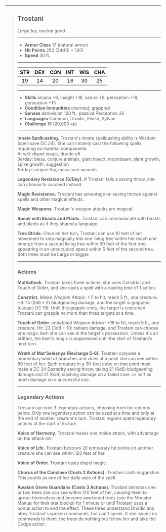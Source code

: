 ***
> ## Trostani
> *Large fey, neutral good*
> 
> ***
> 
> - **Armor Class** 17 (natural armor)
> - **Hit Points** 252 (24d10 + 120)
> - **Speed** 30 ft.
> 
> ***
> 
> |STR|DEX|CON|INT|WIS|CHA|
> |:---:|:---:|:---:|:---:|:---:|:---:|
> |19|14|20|16|30|25|
> 
> ***
> 
> - **Skills** arcana +9, insight +16, nature +9, perception +16, persuasion +13
> - **Condition Immunities** charmed, grappled
> - **Senses** darkvision 120 ft., passive Perception 26
> - **Languages** Common, Druidic, Elvish, Sylvan
> - **Challenge** 18 (20,000 xp)
> 
> ***
> 
> **Innate Spellcasting.** Trostani's innate spellcasting ability is Wisdom (spell save DC 24). She can innately cast the following spells, requiring no material components:  
> At will: dispel magic, druidcraft  
> 3e/day: bless, conjure animals, giant insect, moonbeam, plant growth, spike growth, suggestion  
> 1e/day: conjure fey, mass cure wounds
> 
> **Legendary Resistance (3/Day).** If Trostani fails a saving throw, she can choose to succeed instead.
> 
> **Magic Resistance.** Trostani has advantage on saving throws against spells and other magical effects.
> 
> **Magic Weapons.** Trostani's weapon attacks are magical.
> 
> **Speak with Beasts and Plants.** Trostani can communicate with beasts and plants as if they shared a language.
> 
> **Tree Stride.** Once on her turn, Trostani can use 10 feet of her movement to step magically into one living tree within her reach and emerge from a second living tree within 60 feet of the first tree, appearing in an unoccupied space within 5 feet of the second tree. Both trees must be Large or bigger.
> 
> ***
> 
> ### Actions
> **Multiattack.** Trostani takes three actions: she uses Constrict and Touch of Order, and she casts a spell with a casting time of 1 action.
> 
> **Constrict.** *Melee Weapon Attack:* +11 to hit, reach 5 ft., one creature. Hit: 15 (3d6 + 5) bludgeoning damage, and the target is grappled (escape DC 19). Until this grapple ends, the target is restrained. Trostani can grapple no more than three targets at a time.
> 
> **Touch of Order.** *undefined Weapon Attack:* +16 to hit, reach 5 ft., one creature. Hit: 23 (3d8 + 10) radiant damage, and Trostani can choose one magic item she can see in the target's possession. Unless it's an artifact, the item's magic is suppressed until the start of Trostani's next turn.
> 
> **Wrath of Mat'Selesnya (Recharge 5-6).** Trostani conjures a momentary whirl of branches and vines at a point she can see within 60 feet of her. Each creature in a 30-foot cube on that point must make a DC 24 Dexterity saving throw, taking 21 (6d6) bludgeoning damage and 21 (6d6) slashing damage on a failed save, or half as much damage on a successful one.
> 
> ***
> 
> ### Legendary Actions
> Trostani can take 3 legendary actions, choosing from the options below. Only one legendary action can be used at a time and only at the end of another creature's turn. Trostani regains spent legendary actions at the start of its turn.
> 
> **Voice of Harmony.** Trostani makes one melee attack, with advantage on the attack roll.
> 
> **Voice of Life.** Trostani bestows 20 temporary hit points on another creature she can see within 120 feet of her.
> 
> **Voice of Order.** Trostani casts dispel magic.
> 
> **Chorus of the Conclave (Costs 2 Actions).** Trostani casts suggestion. This counts as one of her daily uses of the spell.
> 
> **Awaken Grove Guardians (Costs 3 Actions).** Trostani animates one or two trees she can see within 120 feet of her, causing them to uproot themselves and become awakened trees (see the Monster Manual for their stat blocks) for 1 minute or until Trostani uses a bonus action to end the effect. These trees understand Druidic and obey Trostani's spoken commands, but can't speak. If she issues no commands to them, the trees do nothing but follow her and take the Dodge action.